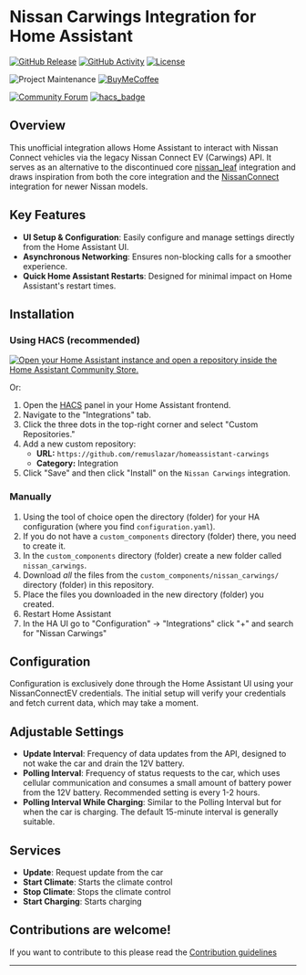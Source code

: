 # Nissan Carwings Integration for Home Assistant

[![GitHub Release][releases-shield]][releases]
[![GitHub Activity][commits-shield]][commits]
[![License][license-shield]](LICENSE)

![Project Maintenance][maintenance-shield]
[![BuyMeCoffee][buymecoffeebadge]][buymecoffee]

[![Community Forum][forum-shield]][forum]
[![hacs_badge](https://img.shields.io/badge/HACS-Default-41BDF5.svg?style=for-the-badge)](https://github.com/hacs/integration)

## Overview

This unofficial integration allows Home Assistant to interact with Nissan Connect vehicles via the legacy Nissan Connect EV (Carwings) API. It serves as an alternative to the discontinued core [nissan_leaf](https://www.home-assistant.io/integrations/nissan_leaf/) integration and draws inspiration from both the core integration and the [NissanConnect](https://github.com/dan-r/HomeAssistant-NissanConnect) integration for newer Nissan models.

## Key Features

- **UI Setup & Configuration**: Easily configure and manage settings directly from the Home Assistant UI.
- **Asynchronous Networking**: Ensures non-blocking calls for a smoother experience.
- **Quick Home Assistant Restarts**: Designed for minimal impact on Home Assistant's restart times.

## Installation

### Using HACS (recommended)

[![Open your Home Assistant instance and open a repository inside the Home Assistant Community Store.][hacs-repo-badge]][hacs-install]

Or:

1. Open the [HACS](https://hacs.xyz) panel in your Home Assistant frontend.
1. Navigate to the "Integrations" tab.
1. Click the three dots in the top-right corner and select "Custom Repositories."
1. Add a new custom repository:
   - **URL:** `https://github.com/remuslazar/homeassistant-carwings`
   - **Category:** Integration
1. Click "Save" and then click "Install" on the `Nissan Carwings` integration.
### Manually

1. Using the tool of choice open the directory (folder) for your HA configuration (where you find `configuration.yaml`).
1. If you do not have a `custom_components` directory (folder) there, you need to create it.
1. In the `custom_components` directory (folder) create a new folder called `nissan_carwings`.
1. Download _all_ the files from the `custom_components/nissan_carwings/` directory (folder) in this repository.
1. Place the files you downloaded in the new directory (folder) you created.
1. Restart Home Assistant
1. In the HA UI go to "Configuration" -> "Integrations" click "+" and search for "Nissan Carwings"

## Configuration

Configuration is exclusively done through the Home Assistant UI using your NissanConnectEV credentials. The initial setup will verify your credentials and fetch current data, which may take a moment.

## Adjustable Settings

- **Update Interval**: Frequency of data updates from the API, designed to not wake the car and drain the 12V battery.
- **Polling Interval**: Frequency of status requests to the car, which uses cellular communication and consumes a small amount of battery power from the 12V battery. Recommended setting is every 1-2 hours.
- **Polling Interval While Charging**: Similar to the Polling Interval but for when the car is charging. The default 15-minute interval is generally suitable.

## Services

- **Update**: Request update from the car
- **Start Climate**: Starts the climate control
- **Stop Climate**: Stops the climate control
- **Start Charging**: Starts charging

## Contributions are welcome!

If you want to contribute to this please read the [Contribution guidelines](CONTRIBUTING.md)

***

[integration_blueprint]: https://github.com/ludeeus/integration_blueprint
[buymecoffee]: https://www.buymeacoffee.com/remuslazar
[buymecoffeebadge]: https://img.shields.io/badge/buy%20me%20a%20coffee-donate-yellow.svg?style=for-the-badge
[commits-shield]: https://img.shields.io/github/commit-activity/y/remuslazar/homeassistant-carwings.svg?style=for-the-badge
[commits]: https://github.com/remuslazar/homeassistant-carwings/commits/main
[forum-shield]: https://img.shields.io/badge/community-forum-brightgreen.svg?style=for-the-badge
[forum]: https://community.home-assistant.io/
[license-shield]: https://img.shields.io/github/license/remuslazar/homeassistant-carwings.svg?style=for-the-badge
[maintenance-shield]: https://img.shields.io/badge/maintainer-Remus%20Lazar%20%40remuslazar-blue.svg?style=for-the-badge
[releases-shield]: https://img.shields.io/github/release/remuslazar/homeassistant-carwings.svg?style=for-the-badge
[releases]: https://github.com/remuslazar/homeassistant-carwings/releases
[hacs-repo-badge]: https://my.home-assistant.io/badges/hacs_repository.svg
[hacs-install]: https://my.home-assistant.io/redirect/hacs_repository/?owner=remuslazar&repository=homeassistant-carwings&category=Integration